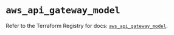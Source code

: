 # `aws_api_gateway_model`

Refer to the Terraform Registry for docs: [`aws_api_gateway_model`](https://registry.terraform.io/providers/hashicorp/aws/5.65.0/docs/resources/api_gateway_model).
